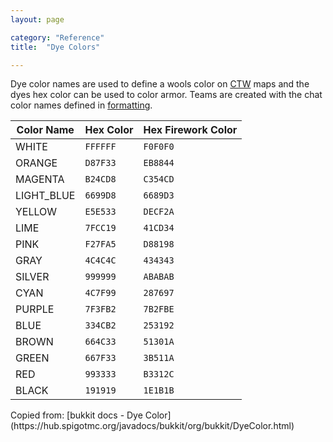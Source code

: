 ```yaml
---
layout: page

category: "Reference"
title:  "Dye Colors"

---
```


Dye color names are used to define a wools color on [CTW](/modules/gamemode_ctw) maps and the dyes hex color can be used to color armor. Teams are created with the chat color names defined in [formatting](/reference/formatting#chatColors).
<div class='table-responsive'>
  <table class='table table-striped table-condensed'>
    <thead>
      <tr>
        <th>Color Name</th>
        <th>Hex Color</th>
        <th>Hex Firework Color</th>
      </tr>
    </thead>
    <tbody>
      <tr>
        <td>WHITE</td>
        <td>
          <code>FFFFFF</code>
        </td>
        <td>
          <code>F0F0F0</code>
        </td>
      </tr>
      <tr>
        <td>ORANGE</td>
        <td>
          <code>D87F33</code>
        </td>
        <td>
          <code>EB8844</code>
        </td>
      </tr>
      <tr>
        <td>MAGENTA</td>
        <td>
          <code>B24CD8</code>
        </td>
        <td>
          <code>C354CD</code>
        </td>
      </tr>
      <tr>
        <td>LIGHT_BLUE</td>
        <td>
          <code>6699D8</code>
        </td>
        <td>
          <code>6689D3</code>
        </td>
      </tr>
      <tr>
        <td>YELLOW</td>
        <td>
          <code>E5E533</code>
        </td>
        <td>
          <code>DECF2A</code>
        </td>
      </tr>
      <tr>
        <td>LIME</td>
        <td>
          <code>7FCC19</code>
        </td>
        <td>
          <code>41CD34</code>
        </td>
      </tr>
      <tr>
        <td>PINK</td>
        <td>
          <code>F27FA5</code>
        </td>
        <td>
          <code>D88198</code>
        </td>
      </tr>
      <tr>
        <td>GRAY</td>
        <td>
          <code>4C4C4C</code>
        </td>
        <td>
          <code>434343</code>
        </td>
      </tr>
      <tr>
        <td>SILVER</td>
        <td>
          <code>999999</code>
        </td>
        <td>
          <code>ABABAB</code>
        </td>
      </tr>
      <tr>
        <td>CYAN</td>
        <td>
          <code>4C7F99</code>
        </td>
        <td>
          <code>287697</code>
        </td>
      </tr>
      <tr>
        <td>PURPLE</td>
        <td>
          <code>7F3FB2</code>
        </td>
        <td>
          <code>7B2FBE</code>
        </td>
      </tr>
      <tr>
        <td>BLUE</td>
        <td>
          <code>334CB2</code>
        </td>
        <td>
          <code>253192</code>
        </td>
      </tr>
      <tr>
        <td>BROWN</td>
        <td>
          <code>664C33</code>
        </td>
        <td>
          <code>51301A</code>
        </td>
      </tr>
      <tr>
        <td>GREEN</td>
        <td>
          <code>667F33</code>
        </td>
        <td>
          <code>3B511A</code>
        </td>
      </tr>
      <tr>
        <td>RED</td>
        <td>
          <code>993333</code>
        </td>
        <td>
          <code>B3312C</code>
        </td>
      </tr>
      <tr>
        <td>BLACK</td>
        <td>
          <code>191919</code>
        </td>
        <td>
          <code>1E1B1B</code>
        </td>
      </tr>
    </tbody>
  </table>
</div>
Copied from: [bukkit docs - Dye Color](https://hub.spigotmc.org/javadocs/bukkit/org/bukkit/DyeColor.html)
